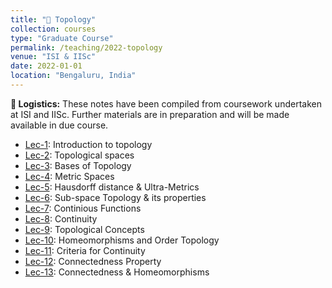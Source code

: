 ```yaml
---
title: "📔 Topology"
collection: courses
type: "Graduate Course"
permalink: /teaching/2022-topology
venue: "ISI & IISc"
date: 2022-01-01
location: "Bengaluru, India"
---
```


**📌 Logistics:** These notes have been compiled from coursework undertaken at ISI and IISc. Further materials are in preparation and will be made available in due course.

- [Lec-1](https://drive.google.com/drive/folders/1NKFRQ_Jenery8gnLyR0ESYq0ry8yMBz1): Introduction to topology
- [Lec-2](https://drive.google.com/drive/folders/1NKFRQ_Jenery8gnLyR0ESYq0ry8yMBz1): Topological spaces
- [Lec-3](https://drive.google.com/drive/folders/1NKFRQ_Jenery8gnLyR0ESYq0ry8yMBz1): Bases of Topology
- [Lec-4](https://drive.google.com/drive/folders/1NKFRQ_Jenery8gnLyR0ESYq0ry8yMBz1): Metric Spaces
- [Lec-5](https://drive.google.com/drive/folders/1NKFRQ_Jenery8gnLyR0ESYq0ry8yMBz1): Hausdorff distance & Ultra-Metrics
- [Lec-6](https://drive.google.com/drive/folders/1NKFRQ_Jenery8gnLyR0ESYq0ry8yMBz1): Sub-space Topology & its properties
- [Lec-7](https://drive.google.com/drive/folders/1NKFRQ_Jenery8gnLyR0ESYq0ry8yMBz1): Continious Functions
- [Lec-8](https://drive.google.com/drive/folders/1NKFRQ_Jenery8gnLyR0ESYq0ry8yMBz1): Continuity
- [Lec-9](https://drive.google.com/drive/folders/1NKFRQ_Jenery8gnLyR0ESYq0ry8yMBz1): Topological Concepts
- [Lec-10](https://drive.google.com/drive/folders/1NKFRQ_Jenery8gnLyR0ESYq0ry8yMBz1): Homeomorphisms and Order Topology
- [Lec-11](https://drive.google.com/drive/folders/1NKFRQ_Jenery8gnLyR0ESYq0ry8yMBz1): Criteria for Continuity
- [Lec-12](https://drive.google.com/drive/folders/1NKFRQ_Jenery8gnLyR0ESYq0ry8yMBz1): Connectedness Property
- [Lec-13](https://drive.google.com/drive/folders/1NKFRQ_Jenery8gnLyR0ESYq0ry8yMBz1): Connectedness & Homeomorphisms